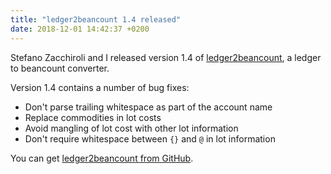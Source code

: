 ```yaml
---
title: "ledger2beancount 1.4 released"
date: 2018-12-01 14:42:37 +0200
---
```


Stefano Zacchiroli and I released version 1.4 of [ledger2beancount](https://github.com/zacchiro/ledger2beancount),
a ledger to beancount converter.

Version 1.4 contains a number of bug fixes:

* Don't parse trailing whitespace as part of the account name
* Replace commodities in lot costs
* Avoid mangling of lot cost with other lot information
* Don't require whitespace between `{}` and `@` in lot information

You can get [ledger2beancount from GitHub](https://github.com/zacchiro/ledger2beancount).

